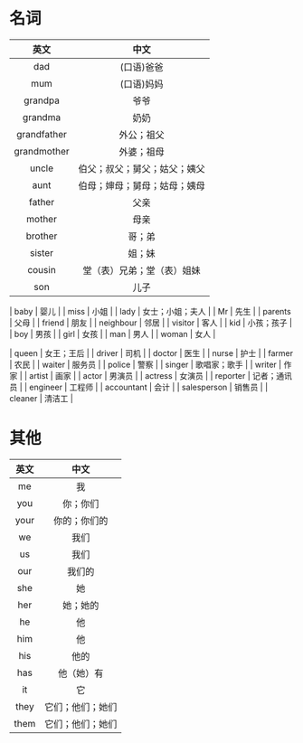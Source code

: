 # 名词
|英文|中文|
|:---:|:---:|
| dad | (口语)爸爸 |
| mum | (口语)妈妈 |
| grandpa | 爷爷 |
| grandma | 奶奶 |
| grandfather | 外公；祖父 |
| grandmother | 外婆；祖母 |
| uncle | 伯父；叔父；舅父；姑父；姨父 |
| aunt | 伯母；婶母；舅母；姑母；姨母 |
| father | 父亲 |
| mother | 母亲 |
| brother | 哥；弟 |
| sister | 姐；妹 |
| cousin | 堂（表）兄弟；堂（表）姐妹 |
| son | 儿子 |

| baby | 婴儿 |
| miss | 小姐 |
| lady | 女士；小姐；夫人 |
| Mr | 先生 |
| parents | 父母 |
| friend | 朋友 |
| neighbour | 邻居 |
| visitor | 客人 |
| kid | 小孩；孩子 |
| boy | 男孩 |
| girl | 女孩 |
| man | 男人 |
| woman | 女人 |

| queen | 女王；王后 |
| driver | 司机 |
| doctor | 医生 |
| nurse | 护士 |
| farmer | 农民 |
| waiter | 服务员 |
| police | 警察 |
| singer | 歌唱家；歌手 |
| writer | 作家 |
| artist | 画家 |
| actor | 男演员 |
| actress | 女演员 |
| reporter | 记者；通讯员 |
| engineer | 工程师 |
| accountant | 会计 |
| salesperson | 销售员 |
| cleaner | 清洁工 |



# 其他
|英文|中文|
|:---:|:---:|
| me | 我 |
| you | 你；你们 |
| your | 你的；你们的 |
| we | 我们 |
| us | 我们 |
| our | 我们的 |
| she | 她
| her | 她；她的 |
| he | 他 | 
| him | 他 |
| his | 他的 | 
| has | 他（她）有 | 
| it | 它 |
| they | 它们；他们；她们 |
| them | 它们；他们；她们 |


